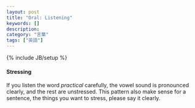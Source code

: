 ```yaml
---
layout: post
title: "Oral: Listening"
keywords: []
description: 
category: "言葉"
tags: ["英語"]
---
```

{% include JB/setup %}

#### Stressing
If you listen the word *practical* carefully, the vowel sound is pronounced
clearly, and the rest are unstressed. This pattern also make sense for a
sentence, the things you want to stress, please say it clearly. 
